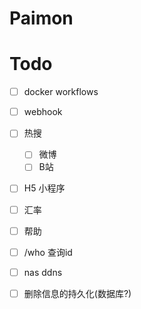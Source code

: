 # Paimon

# Todo
- [ ] docker workflows
- [ ] webhook
- [ ] 热搜
    - [ ] 微博
    - [ ] B站
- [ ] H5 小程序
- [ ] 汇率
- [ ] 帮助
- [ ] /who 查询id
- [ ] nas ddns
- [ ] 删除信息的持久化(数据库?)


